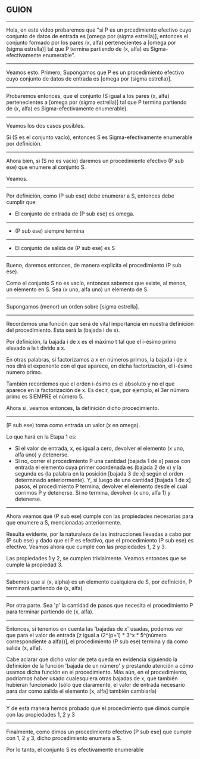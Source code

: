 ## GUION

--------------
Hola, en este video probaremos que "si P es un prcedimiento efectivo cuyo
conjunto de datos de entrada es [omega por (sigma estrella)], entonces
el conjunto formado por los pares (x, alfa) pertenecientes a
[omega por (sigma estrella)] tal que P termina partiendo de (x, alfa) es
Sigma-efectivamente enumerable".

---------------
Veamos esto.
Primero, Supongamos que P es un procedimiento efectivo cuyo conjunto de
datos de entrada es [omega por (sigma estrella)].

-----------------

Probaremos entonces, que el conjunto (S igual a los pares (x, alfa)
pertenecientes a [omega por (sigma estrella)] tal que P termina partiendo
de (x, alfa) es Sigma-efectivamente enumerable).

----------------

Veamos los dos casos posibles.

Si (S es el conjunto vacío), entonces S es Sigma-efectivamente enumerable por definición.

----------------

Ahora bien, si (S no es vacío) daremos un procedimiento efectivo
(P sub ese) que enumere al conjunto S.

Veamos.

---------------
Por definición, como (P sub ese) debe enumerar a S, entonces debe
cumplir que:
- El conjunto de entrada de (P sub ese) es omega.

---------------
- (P sub ese) siempre termina

---------------
- El conjunto de salida de (P sub ese) es S

--------------
Bueno, daremos entonces, de manera explicita el procedimiento (P sub
ese).

Como el conjunto S no es vacío, entonces sabemos que existe, al menos,
un elemento en S.
Sea (x uno, alfa uno) un elemento de S.

---------------
Supongamos (menor) un orden sobre [sigma estrella].

---------------
Recordemos una función que será de vital importancia en nuestra definición del
procedimiento. Esta será la (bajada i de x).

Por definición, la bajada i de x es el máximo t tal que el i-ésimo primo elevado
a la t divide a x.

En otras palabras, si factorizamos a x en números primos, la bajada i de x
nos dirá el exponente con el que aparece, en dicha factorización, el i-ésimo
número primo.

También recordemos que el orden i-ésimo es el absoluto y
no el que aparece en la factorización de x. Es decir, que, por ejemplo, el 3er
número primo es SIEMPRE el número 5.


Ahora si, veamos entonces, la definición dicho procedimiento.

---------------

(P sub ese) toma como entrada un valor (x en omega).

Lo que hará en la Etapa 1 es:
- Si el valor de entrada, x, es igual a cero, devolver el elemento
  (x uno, alfa uno) y detenerse.
- Si no, correr el procedimiento P una cantidad [bajada 1 de x] pasos
  con entrada el elemento cuya primer coordenada es (bajada 2 de x) y
  la segunda es (la palabra en la posición [bajada 3 de x] según el
  orden determinado anteriormente).
  Y, si luego de una cantidad [bajada 1 de x] pasos, el procedimiento P
  termina, devolver el elemento desde el cual corrimos P y detenerse.
  Si no termina, devolver (x uno, alfa 1) y detenerse.

-----------------
Ahora veamos que (P sub ese) cumple con las propiedades necesarias para
que enumere a S, mencionadas anteriormente.

Resulta evidente, por la naturaleza de las instrucciones llevadas a cabo
por (P sub ese) y dado que el P es efectivo, que el procedimiento
(P sub ese) es efectivo.
Veamos ahora que cumple con las propiedades 1, 2 y 3.

Las propiedades 1 y 2, se cumplen trivialmente. Veamos entonces que se
cumple la propiedad 3.

------------------
Sabemos que si (x, alpha) es un elemento cualquiera de S, por definición, P
terminará partiendo de (x, alfa)

------------------
Por otra parte. Sea 'p' la cantidad de pasos que necesita el procedimiento P
para terminar partiendo de (x, alfa).

------------------
Entonces, si tenemos en cuenta las 'bajadas de x' usadas, podemos ver
que para el valor de entrada [z igual a (2^(p+1) * 3^x * 5^(número correspondiente a alfa))],
el procedimiento (P sub ese) termina y da como salida (x, alfa).

Cabe aclarar que dicho valor de zeta queda en evidencia siguiendo la definición
de la función 'bajada de un número' y prestando atención a cómo usamos dicha
función en el procedimiento. Más aún, en el procedimiento, podríamos haber
usado cualesquiera otras bajadas de x, que también hubieran funcionado (sólo
que claramente, el valor de entrada necesario para dar como salida el elemento
[x, alfa] también cambiaría)


------------------
Y de esta manera hemos probado que el procedimiento que dimos cumple con
las propiedades 1, 2 y 3

------------------
Finalmente, como dimos un procedimiento efectivo [P sub ese] que cumple con
1, 2 y 3, dicho procedimiento enumera a S.

Por lo tanto, el conjunto S es efectivamente enumerable
